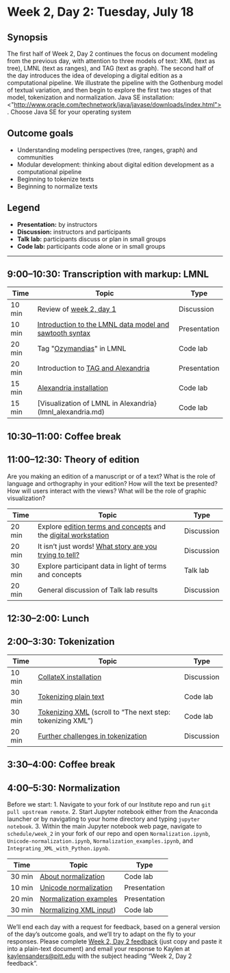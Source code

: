 # Week 2, Day 2: Tuesday, July 18
## Synopsis

The first half of Week 2, Day 2 continues the focus on document modeling from the
                previous day, with attention to three models of text: XML (text as tree), LMNL (text
                as ranges), and TAG (text as graph). The second half of the day introduces the idea
                of developing a digital edition as a computational pipeline. We illustrate the
                pipeline with the Gothenburg model of textual variation, and then begin to explore
                the first two stages of that model, tokenization and normalization. Java SE
                installation:
                <"http://www.oracle.com/technetwork/java/javase/downloads/index.html">. Choose
                Java SE for your operating system

## Outcome goals
* Understanding modeling perspectives (tree, ranges, graph) and communities
* Modular development: thinking about digital edition development as a computational pipeline
* Beginning to tokenize texts
* Beginning to normalize texts
## Legend

* **Presentation:** by instructors
* **Discussion:** instructors and participants
* **Talk lab:** participants discuss or plan in small groups
* **Code lab:** participants code alone or in small groups

* * *
## 9:00–10:30: Transcription with markup: LMNL

Time | Topic | Type
---- | ---- | ---- 
10 min | Review of [week 2, day 1](week_2_day_1_plan.md) | Discussion
10 min | [Introduction to the LMNL data model and sawtooth syntax](lmnl_syntax.md) | Presentation
20 min | Tag "[Ozymandias](ozymandias.txt)" in LMNL | Code lab
20 min | Introduction to [TAG and Alexandria](tag.md) | Presentation
15 min | [Alexandria installation](../week_3/alexandria.md) | Code lab
15 min | [Visualization of LMNL in Alexandria}(lmnl_alexandria.md) | Code lab

## 10:30–11:00: Coffee break

## 11:00–12:30: Theory of edition

Are you making an edition of a manuscript or of a text? What is the role of language and orthography in your edition? How will the text be presented? How will users interact with the views? What will be the role of graphic visualization?

Time | Topic | Type
---- | ---- | ---- 
20 min | Explore [edition terms and concepts](edition_terms_and_concepts.md) and the [digital workstation](../week_3/digital_workstation.md) | Discussion
20 min | It isn’t just words! [What story are you trying to tell?](sample_visualizations.md) | Discussion
30 min | Explore participant data in light of terms and concepts | Talk lab
20 min | General discussion of Talk lab results | Discussion

## 12:30–2:00: Lunch

## 2:00–3:30: Tokenization

Time | Topic | Type
---- | ---- | ---- 
10 min | [CollateX installation](https://github.com/Pittsburgh-NEH-Institute/Institute-Materials-2017/blob/master/schedule/week_2/collatex_installation.ipynb) | Discussion
30 min | [Tokenizing plain text](https://github.com/Pittsburgh-NEH-Institute/Institute-Materials-2017/blob/master/schedule/week_2/Tokenization.ipynb) | Code lab
30 min | [Tokenizing XML](https://github.com/Pittsburgh-NEH-Institute/Institute-Materials-2017/blob/master/schedule/week_2/Tokenization.ipynb) (scroll to “The next step: tokenizing XML”) | Code lab
20 min | [Further challenges in tokenization](tokenization.md) | Discussion

## 3:30–4:00: Coffee break

## 4:00–5:30: Normalization

Before we start: 1. Navigate to your fork of our Institute repo and run `git pull upstream remote`. 2. Start Jupyter notebook either from the Anaconda launcher or by navigating to your home directory and typing `jupyter notebook`. 3. Within the main Jupyter notebook web page, navigate to `schedule/week_2` in your fork of our repo and open `Normalization.ipynb`, `Unicode-normalization.ipynb`, `Normalization_examples.ipynb`, and `Integrating_XML_with_Python.ipynb`.

Time | Topic | Type
---- | ---- | ---- 
30 min | [About normalization](https://github.com/Pittsburgh-NEH-Institute/Institute-Materials-2017/blob/master/schedule/week_2/Normalization.ipynb) | Code lab
10 min | [Unicode normalization](https://github.com/Pittsburgh-NEH-Institute/Institute-Materials-2017/blob/master/schedule/week_2/Unicode_normalization.ipynb) | Presentation
20 min | [Normalization examples](https://github.com/Pittsburgh-NEH-Institute/Institute-Materials-2017/blob/master/schedule/week_2/Normalization.ipynb) | Presentation
30 min | [Normalizing XML input](https://github.com/Pittsburgh-NEH-Institute/Institute-Materials-2017/blob/master/schedule/week_2/Integrating_XML_with_Python.ipynb)) | Code lab

We’ll end each day with a request for feedback, based on a general version of the day’s outcome goals, and we’ll try to adapt on the fly to your responses. Please complete [Week 2, Day 2 feedback](week_2_day_2_feedback.md) (just copy and paste it into a plain-text document) and email your response to Kaylen at [kaylensanders@pitt.edu](mailto:kaylensanders@pitt.edu) with the subject heading “Week 2, Day 2 feedback”.